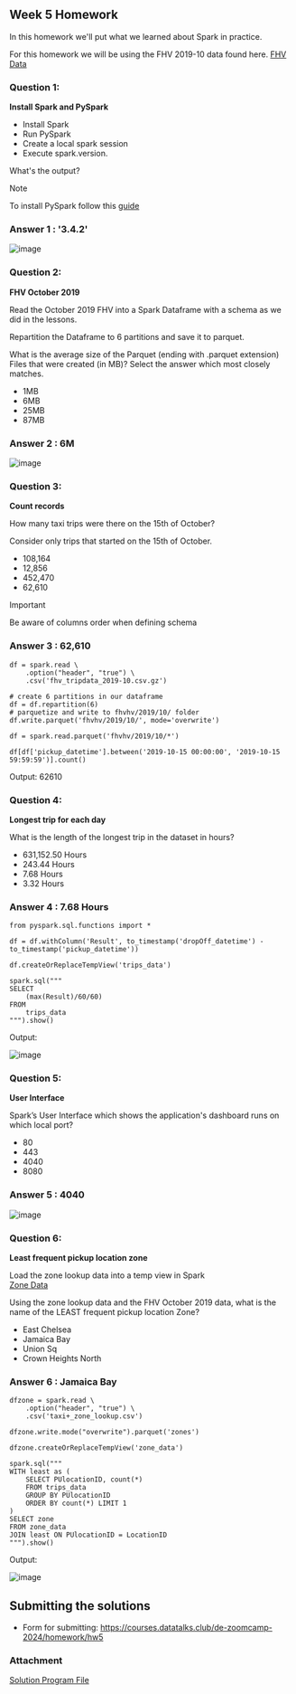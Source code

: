 ## Week 5 Homework 

In this homework we'll put what we learned about Spark in practice.

For this homework we will be using the FHV 2019-10 data found here. [FHV Data](https://github.com/DataTalksClub/nyc-tlc-data/releases/download/fhv/fhv_tripdata_2019-10.csv.gz)

### Question 1: 

**Install Spark and PySpark** 

- Install Spark
- Run PySpark
- Create a local spark session
- Execute spark.version.

What's the output?

> [!NOTE]
> To install PySpark follow this [guide](https://github.com/DataTalksClub/data-engineering-zoomcamp/blob/main/05-batch/setup/pyspark.md)

### Answer 1 : '3.4.2'

![image](https://github.com/garjita63/de-zoomcamp-2024/assets/77673886/323fd142-4f03-47a9-ba78-5fde8191401f)


### Question 2: 

**FHV October 2019**

Read the October 2019 FHV into a Spark Dataframe with a schema as we did in the lessons.

Repartition the Dataframe to 6 partitions and save it to parquet.

What is the average size of the Parquet (ending with .parquet extension) Files that were created (in MB)? Select the answer which most closely matches.

- 1MB
- 6MB
- 25MB
- 87MB

### Answer 2 : 6M

![image](https://github.com/garjita63/de-zoomcamp-2024/assets/77673886/d9c6d73a-051d-4bb4-9c0c-afebb0bf0974)


### Question 3: 

**Count records** 

How many taxi trips were there on the 15th of October?

Consider only trips that started on the 15th of October.

- 108,164
- 12,856
- 452,470
- 62,610

> [!IMPORTANT]
> Be aware of columns order when defining schema

### Answer 3 : 62,610

```
df = spark.read \
    .option("header", "true") \
    .csv('fhv_tripdata_2019-10.csv.gz')

# create 6 partitions in our dataframe
df = df.repartition(6)
# parquetize and write to fhvhv/2019/10/ folder
df.write.parquet('fhvhv/2019/10/', mode='overwrite')

df = spark.read.parquet('fhvhv/2019/10/*')

df[df['pickup_datetime'].between('2019-10-15 00:00:00', '2019-10-15 59:59:59')].count()
```
Output: 62610


### Question 4: 

**Longest trip for each day** 

What is the length of the longest trip in the dataset in hours?

- 631,152.50 Hours
- 243.44 Hours
- 7.68 Hours
- 3.32 Hours

### Answer 4 : 7.68 Hours

```
from pyspark.sql.functions import *

df = df.withColumn('Result', to_timestamp('dropOff_datetime') - to_timestamp('pickup_datetime'))

df.createOrReplaceTempView('trips_data')

spark.sql("""
SELECT
    (max(Result)/60/60)
FROM
    trips_data
""").show()
```

Output:

![image](https://github.com/garjita63/de-zoomcamp-2024/assets/77673886/03fcaa81-f47a-4b42-b441-dcba7b153a69)


### Question 5: 

**User Interface**

Spark’s User Interface which shows the application's dashboard runs on which local port?

- 80
- 443
- 4040
- 8080

### Answer 5 : 4040

![image](https://github.com/garjita63/de-zoomcamp-2024/assets/77673886/38d8ffee-f05a-4eeb-bd60-638e8b1da8f9)


### Question 6: 

**Least frequent pickup location zone**

Load the zone lookup data into a temp view in Spark</br>
[Zone Data](https://github.com/DataTalksClub/nyc-tlc-data/releases/download/misc/taxi_zone_lookup.csv)

Using the zone lookup data and the FHV October 2019 data, what is the name of the LEAST frequent pickup location Zone?</br>

- East Chelsea
- Jamaica Bay
- Union Sq
- Crown Heights North

### Answer 6 : Jamaica Bay

```
dfzone = spark.read \
    .option("header", "true") \
    .csv('taxi+_zone_lookup.csv')

dfzone.write.mode("overwrite").parquet('zones')

dfzone.createOrReplaceTempView('zone_data')

spark.sql("""
WITH least as (
    SELECT PUlocationID, count(*)
    FROM trips_data
    GROUP BY PUlocationID
    ORDER BY count(*) LIMIT 1
)
SELECT zone 
FROM zone_data
JOIN least ON PUlocationID = LocationID
""").show()
```

Output:

![image](https://github.com/garjita63/de-zoomcamp-2024/assets/77673886/93539e88-d56e-43ff-a8f1-c5fc5195574d)


## Submitting the solutions

- Form for submitting: https://courses.datatalks.club/de-zoomcamp-2024/homework/hw5


### Attachment

[Solution Program File](https://github.com/garjita63/de-zoomcamp-2024/blob/a4965a8a714b7a4cec98a33850a7952c4aa89106/homewok/homework5.ipynb)

